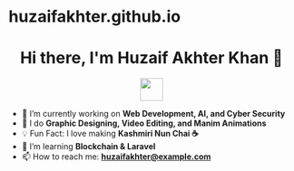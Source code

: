 # huzaifakhter.github.io

<h1 align="center">Hi there, I'm Huzaif Akhter Khan 👋</h1>

<p align="center">
  <img src="https://media.giphy.com/media/hvRJCLFzcasrR4ia7z/giphy.gif" width="40px">
</p>

- 🔭 I’m currently working on **Web Development, AI, and Cyber Security**
- 🎨 I do **Graphic Designing, Video Editing, and Manim Animations**
- 💡 Fun Fact: I love making **Kashmiri Nun Chai ☕**
- 🌱 I’m learning **Blockchain & Laravel**
- 📫 How to reach me: **huzaifakhter@example.com**
